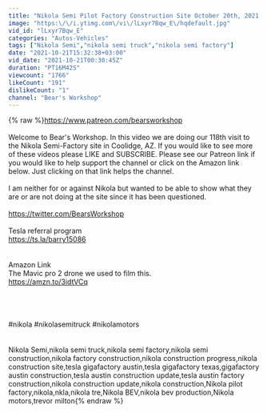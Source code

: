 ```yaml
---
title: "Nikola Semi Pilot Factory Construction Site October 20th, 2021 | Drone Footage of 9:00 AM"
image: "https:\/\/i.ytimg.com\/vi\/lLxyr7Bqw_E\/hqdefault.jpg"
vid_id: "lLxyr7Bqw_E"
categories: "Autos-Vehicles"
tags: ["Nikola Semi","nikola semi truck","nikola semi factory"]
date: "2021-10-21T15:32:38+03:00"
vid_date: "2021-10-21T00:30:45Z"
duration: "PT16M42S"
viewcount: "1766"
likeCount: "191"
dislikeCount: "1"
channel: "Bear's Workshop"
---
```

{% raw %}<a rel="nofollow" target="blank" href="https://www.patreon.com/bearsworkshop">https://www.patreon.com/bearsworkshop</a><br /><br />Welcome to Bear's Workshop. In this video we are doing our 118th visit to the Nikola Semi-Factory site in Coolidge, AZ. If you would like to see more of these videos please LIKE and SUBSCRIBE. Please see our Patreon link if you would like to help support the channel or click on the Amazon link below. Just clicking on that link helps the channel.<br /><br />I am neither for or against Nikola but wanted to be able to show what they are or are not doing at the site since it has been questioned.<br /><br /><a rel="nofollow" target="blank" href="https://twitter.com/BearsWorkshop">https://twitter.com/BearsWorkshop</a><br /><br />Tesla referral program<br /><a rel="nofollow" target="blank" href="https://ts.la/barry15086">https://ts.la/barry15086</a><br /><br /><br />Amazon Link<br />The Mavic pro 2 drone we used to film this.<br /><a rel="nofollow" target="blank" href="https://amzn.to/3idtVCq">https://amzn.to/3idtVCq</a><br /><br /><br /><br /><br />#nikola #nikolasemitruck #nikolamotors<br /><br /><br />Nikola Semi,nikola semi truck,nikola semi factory,nikola semi construction,nikola factory construction,nikola construction progress,nikola construction site,tesla gigafactory austin,tesla gigafactory texas,gigafactory austin construction,tesla austin construction update,tesla austin factory construction,nikola construction update,nikola construction,Nikola pilot factory,nikola,nkla,nikola tre,Nikola BEV,nikola bev production,Nikola motors,trevor milton{% endraw %}
